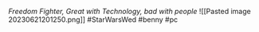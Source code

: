*Freedom Fighter, Great with Technology, bad with people*
![[Pasted image 20230621201250.png]]
#StarWarsWed #benny #pc 